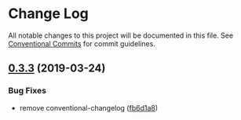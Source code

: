 # Change Log

All notable changes to this project will be documented in this file.
See [Conventional Commits](https://conventionalcommits.org) for commit guidelines.

## [0.3.3](https://github.com/billykwok/reshoot/packages/reshoot-macro/compare/@reshoot/macro@0.3.2...@reshoot/macro@0.3.3) (2019-03-24)

### Bug Fixes

- remove conventional-changelog ([fb6d1a8](https://github.com/billykwok/reshoot/packages/reshoot-macro/commit/fb6d1a8))
